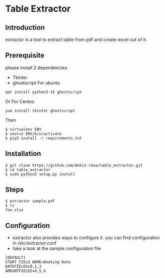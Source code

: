 
# Table Extractor

## Introduction

extractor is a tool to extract table from pdf and create excel out of it.

## Prerequisite

please install 2 dependencies. 
- Tkinter
- ghostscript
For ubuntu
```
apt install python3-tk ghostscript

```
Or For Centos
```
yum install tkinter ghostscript
```
Then 
```
$ virtualenv ENV
$ source ENV/bin/activate
$ pip3 install -r requirements.txt
```

## Installation

```
$ git clone https://github.com/Ankit-rana/table_extractor.git
$ cd table_extractor
$ sudo python3 setup.py install
```

## Steps

```
$ extractor sample.pdf 
$ ls
foo.xlsx
```
## Configuration

- extractor also provides ways to configure it. you can find configuration in /etc/extractor.conf
- take a look at the sample configuration file

```
[DEFAULT]
START_FIELD_NAME=Booking Date
DATEFIELDS=0,1,3 
AMOUNTFIELDS=4,5,6
```
